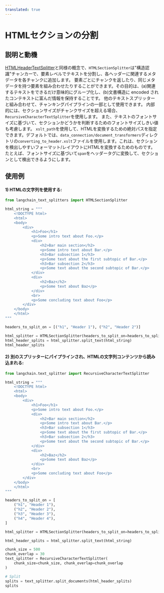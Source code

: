 ```yaml
---
translated: true
---
```


# HTMLセクションの分割

## 説明と動機

[HTMLHeaderTextSplitter](/docs/modules/data_connection/document_transformers/HTML_header_metadata)と同様の概念で、`HTMLSectionSplitter`は"構造認識"チャンカーで、要素レベルでテキストを分割し、各ヘッダーに関連するメタデータを各チャンクに追加します。 要素ごとにチャンクを返したり、同じメタデータを持つ要素を組み合わせたりすることができます。その目的は、(a)関連するテキストをできるだけ意味的にグループ化し、(b)文書構造に encoded されたコンテキストに富んだ情報を保持することです。 他のテキストスプリッターと組み合わせて、チャンキングパイプラインの一部として使用できます。 内部的には、セクションサイズがチャンクサイズを超える場合、`RecursiveCharacterTextSplitter`を使用します。 また、テキストのフォントサイズに基づいて、セクションかどうかを判断するためのフォントサイズしきい値も考慮します。 `xslt_path`を使用して、HTMLを変換するための絶対パスを指定できます。デフォルトでは、`data_connection/document_transformers`ディレクトリの`converting_to_header.xslt`ファイルを使用します。これは、セクションを検出しやすいフォーマット/レイアウトにHTMLを変換するためのものです。たとえば、フォントサイズに基づいて`span`をヘッダータグに変換して、セクションとして検出できるようにします。

## 使用例

#### 1) HTMLの文字列を使用する:

```python
from langchain_text_splitters import HTMLSectionSplitter

html_string = """
    <!DOCTYPE html>
    <html>
    <body>
        <div>
            <h1>Foo</h1>
            <p>Some intro text about Foo.</p>
            <div>
                <h2>Bar main section</h2>
                <p>Some intro text about Bar.</p>
                <h3>Bar subsection 1</h3>
                <p>Some text about the first subtopic of Bar.</p>
                <h3>Bar subsection 2</h3>
                <p>Some text about the second subtopic of Bar.</p>
            </div>
            <div>
                <h2>Baz</h2>
                <p>Some text about Baz</p>
            </div>
            <br>
            <p>Some concluding text about Foo</p>
        </div>
    </body>
    </html>
"""

headers_to_split_on = [("h1", "Header 1"), ("h2", "Header 2")]

html_splitter = HTMLSectionSplitter(headers_to_split_on=headers_to_split_on)
html_header_splits = html_splitter.split_text(html_string)
html_header_splits
```

#### 2) 別のスプリッターにパイプラインされ、HTMLの文字列コンテンツから読み込まれる:

```python
from langchain.text_splitter import RecursiveCharacterTextSplitter

html_string = """
    <!DOCTYPE html>
    <html>
    <body>
        <div>
            <h1>Foo</h1>
            <p>Some intro text about Foo.</p>
            <div>
                <h2>Bar main section</h2>
                <p>Some intro text about Bar.</p>
                <h3>Bar subsection 1</h3>
                <p>Some text about the first subtopic of Bar.</p>
                <h3>Bar subsection 2</h3>
                <p>Some text about the second subtopic of Bar.</p>
            </div>
            <div>
                <h2>Baz</h2>
                <p>Some text about Baz</p>
            </div>
            <br>
            <p>Some concluding text about Foo</p>
        </div>
    </body>
    </html>
"""

headers_to_split_on = [
    ("h1", "Header 1"),
    ("h2", "Header 2"),
    ("h3", "Header 3"),
    ("h4", "Header 4"),
]

html_splitter = HTMLSectionSplitter(headers_to_split_on=headers_to_split_on)

html_header_splits = html_splitter.split_text(html_string)

chunk_size = 500
chunk_overlap = 30
text_splitter = RecursiveCharacterTextSplitter(
    chunk_size=chunk_size, chunk_overlap=chunk_overlap
)

# Split
splits = text_splitter.split_documents(html_header_splits)
splits
```
